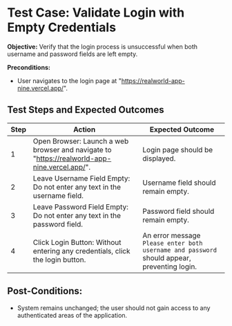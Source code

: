 # Test Case: Validate Login with Empty Credentials

**Objective:** Verify that the login process is unsuccessful when both username and password fields are left empty.

**Preconditions:**
- User navigates to the login page at "https://realworld-app-nine.vercel.app/".

## Test Steps and Expected Outcomes

| Step | Action | Expected Outcome |
|------|--------|------------------|
| 1 | Open Browser: Launch a web browser and navigate to "https://realworld-app-nine.vercel.app/". | Login page should be displayed. |
| 2 | Leave Username Field Empty: Do not enter any text in the username field. | Username field should remain empty. |
| 3 | Leave Password Field Empty: Do not enter any text in the password field. | Password field should remain empty. |
| 4 | Click Login Button: Without entering any credentials, click the login button. | An error message `Please enter both username and password` should appear, preventing login. |

## Post-Conditions:

- System remains unchanged; the user should not gain access to any authenticated areas of the application.
